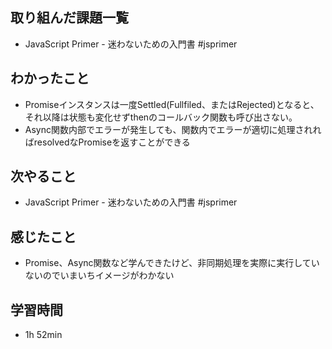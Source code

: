 ## 取り組んだ課題一覧
- JavaScript Primer - 迷わないための入門書 #jsprimer
## わかったこと
- Promiseインスタンスは一度Settled(Fullfiled、またはRejected)となると、それ以降は状態も変化せずthenのコールバック関数も呼び出さない。
- Async関数内部でエラーが発生しても、関数内でエラーが適切に処理されればresolvedなPromiseを返すことができる
## 次やること
- JavaScript Primer - 迷わないための入門書 #jsprimer
## 感じたこと
- Promise、Async関数など学んできたけど、非同期処理を実際に実行していないのでいまいちイメージがわかない
## 学習時間
- 1h 52min